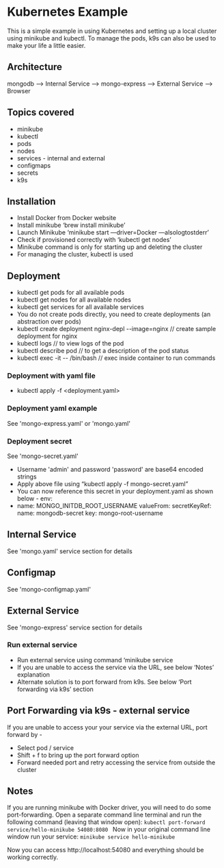 # Kubernetes Example

This is a simple example in using Kubernetes and setting up a local cluster using minikube and kubectl. To manage the pods, k9s can also be used to make your life a little easier.

## Architecture
mongodb --> Internal Service --> mongo-express --> External Service --> Browser

## Topics covered
- minikube
- kubectl
- pods
- nodes
- services - internal and external
- configmaps
- secrets
- k9s

## Installation
- Install Docker from Docker website
- Install minikube ‘brew install minikube’
- Launch Minikube ‘minikube start —driver=Docker —alsologtostderr’
- Check if provisioned correctly with ‘kubectl get nodes’
- Minikube command is only for starting up and deleting the cluster
- For managing the cluster, kubectl is used

## Deployment
- kubectl get pods for all available pods
- kubectl get nodes for all available nodes
- kubectl get services for all available services
- You do not create pods directly, you need to create deployments (an abstraction over pods)
- kubectl create deployment nginx-depl --image=nginx // create sample deployment for nginx
- kubectl logs <pod-name> // to view logs of the pod
- kubectl describe pod <pod-name> // to get a description of the pod status
- kubectl exec -it <pod-name> -- /bin/bash // exec inside container to run commands

### Deployment with yaml file
- kubectl apply -f <deployment.yaml>

### Deployment yaml example
See 'mongo-express.yaml' or 'mongo.yaml' 

### Deployment secret
See 'mongo-secret.yaml'
- Username 'admin'  and password 'password' are base64 encoded strings
- Apply above file using “kubectl apply -f mongo-secret.yaml”
- You can now reference this secret in your deployment.yaml as shown below -
env:
 - name: MONGO_INITDB_ROOT_USERNAME
     valueFrom:
       secretKeyRef:
         name: mongodb-secret
         key: mongo-root-username

## Internal Service 
See 'mongo.yaml' service section for details

## Configmap
See 'mongo-configmap.yaml'

## External Service
See 'mongo-express' service section for details

### Run external service
- Run external service using command ‘minikube service <service-name>
- If you are unable to access the service via the URL, see below ‘Notes’ explanation
- Alternate solution is to port forward from k9s. See below ‘Port forwarding via k9s’ section

## Port Forwarding via k9s - external service
If you are unable to access your your service via the external URL, port forward by -
- Select pod / service
- Shift + f to bring up the port forward option
- Forward needed port and retry accessing the service from outside the cluster

## Notes
If you are running minikube with Docker driver, you will need to do some port-forwarding. Open a separate command line terminal and run the following command (leaving that window open):
`kubectl port-forward service/hello-minikube 54080:8080 `
Now in your original command line window run your service:
`minikube service hello-minikube`

Now you can access http://localhost:54080 and everything should be working correctly.

